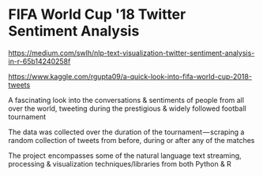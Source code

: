 # FIFA World Cup '18 Twitter Sentiment Analysis

https://medium.com/swlh/nlp-text-visualization-twitter-sentiment-analysis-in-r-65b14240258f

https://www.kaggle.com/rgupta09/a-quick-look-into-fifa-world-cup-2018-tweets

A fascinating look into the conversations & sentiments of people from all over the world, tweeting during the prestigious & widely followed football tournament 

The data was collected over the duration of the tournament — scraping a random collection of tweets from before, during or after any of the matches

The project  encompasses some of the natural language text streaming, processing & visualization techniques/libraries from both Python & R
